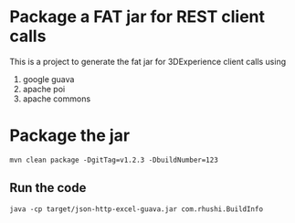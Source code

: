 # Package a FAT jar for REST client calls

This is a project to generate the fat jar for 3DExperience client calls using
1. google guava
2. apache poi
3. apache commons


# Package the jar

```
mvn clean package -DgitTag=v1.2.3 -DbuildNumber=123
```

## Run the code

```
java -cp target/json-http-excel-guava.jar com.rhushi.BuildInfo
```


